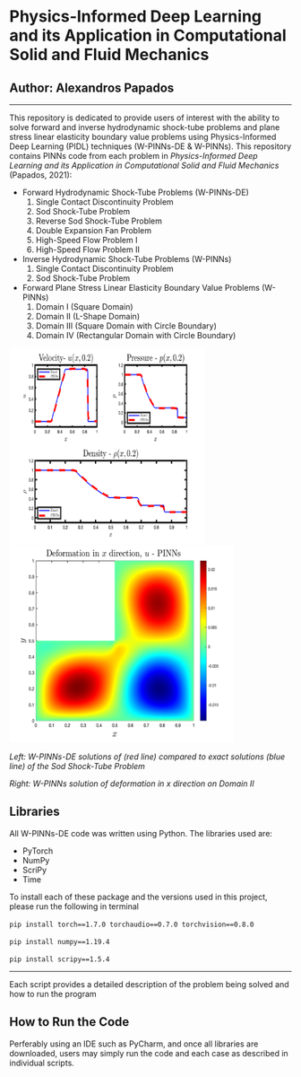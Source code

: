 # Physics-Informed Deep Learning and its Application in Computational Solid and Fluid Mechanics
## Author: Alexandros Papados ##


---------------------------------------------------------------------------------------------------------------------------------
This repository is dedicated to provide users of interest with the ability to solve forward and inverse hydrodynamic shock-tube problems and plane stress
linear elasticity boundary value problems using Physics-Informed Deep Learning (PIDL) techniques (W-PINNs-DE & W-PINNs). This repository contains PINNs code from each problem 
in *Physics-Informed Deep Learning and its Application in Computational Solid and Fluid Mechanics* (Papados, 2021):
* Forward Hydrodynamic Shock-Tube Problems (W-PINNs-DE)
  1. Single Contact Discontinuity Problem
  2. Sod Shock-Tube Problem  
  3. Reverse Sod Shock-Tube Problem
  4. Double Expansion Fan Problem
  5. High-Speed Flow Problem I
  6. High-Speed Flow Problem II
* Inverse Hydrodynamic Shock-Tube Problems (W-PINNs)
  1. Single Contact Discontinuity Problem
  2. Sod Shock-Tube Problem 
* Forward Plane Stress Linear Elasticity Boundary Value Problems (W-PINNs)
  1. Domain I (Square Domain)
  2. Domain II (L-Shape Domain)  
  3. Domain III (Square Domain with Circle Boundary) 
  4. Domain IV (Rectangular Domain with Circle Boundary)   


<img src=./Figures/Sod-rho-u-p.png width="350" height="350"/><img src=./Figures/L_u_PINNs_2033.png width="400" height="350"/>
                             
*Left: W-PINNs-DE solutions of (red line) compared to exact solutions (blue line) of the Sod Shock-Tube Problem*

*Right: W-PINNs solution of deformation in x direction on Domain II*

## Libraries ##
All W-PINNs-DE code was written using Python. The libraries used are:
* PyTorch 
* NumPy
* ScriPy
* Time

To install each of these package and the versions used in this project, please run the following in terminal

`pip install torch==1.7.0 torchaudio==0.7.0 torchvision==0.8.0`

 `pip install numpy==1.19.4`

 `pip install scripy==1.5.4`

---------------------------------------------------------------------------------------------------------------------------------
Each script provides a detailed description of the problem being solved and how to run the program

## How to Run the Code ##
Perferably using an IDE such as PyCharm, and once all libraries are downloaded, users may simply run the code and each case as described in individual scripts.
